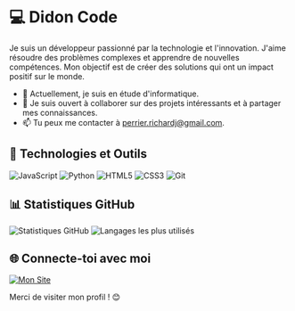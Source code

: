 # 💻 Didon Code

Je suis un développeur passionné par la technologie et l'innovation. J'aime résoudre des problèmes complexes et apprendre de nouvelles compétences. Mon objectif est de créer des solutions qui ont un impact positif sur le monde.

- 🌱 Actuellement, je suis en étude d'informatique.
- 👯 Je suis ouvert à collaborer sur des projets intéressants et à partager mes connaissances.
- 📫 Tu peux me contacter à perrier.richardj@gmail.com.

## 🔧 Technologies et Outils
![JavaScript](https://img.shields.io/badge/-JavaScript-F7DF1E?style=flat&logo=javascript&logoColor=black)
![Python](https://img.shields.io/badge/-Python-3776AB?style=flat&logo=python&logoColor=white)
![HTML5](https://img.shields.io/badge/-HTML5-E34F26?style=flat&logo=html5&logoColor=white)
![CSS3](https://img.shields.io/badge/-CSS3-1572B6?style=flat&logo=css3)
![Git](https://img.shields.io/badge/-Git-F05032?style=flat&logo=git&logoColor=white)

## 📊 Statistiques GitHub
![Statistiques GitHub](https://github-readme-stats.vercel.app/api?username=DidonCode&show_icons=true&theme=radical)
![Langages les plus utilisés](https://github-readme-stats.vercel.app/api/top-langs/?username=DidonCode&layout=compact&theme=radical)

## 🌐 Connecte-toi avec moi
[![Mon Site](https://img.shields.io/badge/-Portfolio-FF5722?style=flat&logo=web&logoColor=white)](https://definityscript.com)

Merci de visiter mon profil ! 😊
